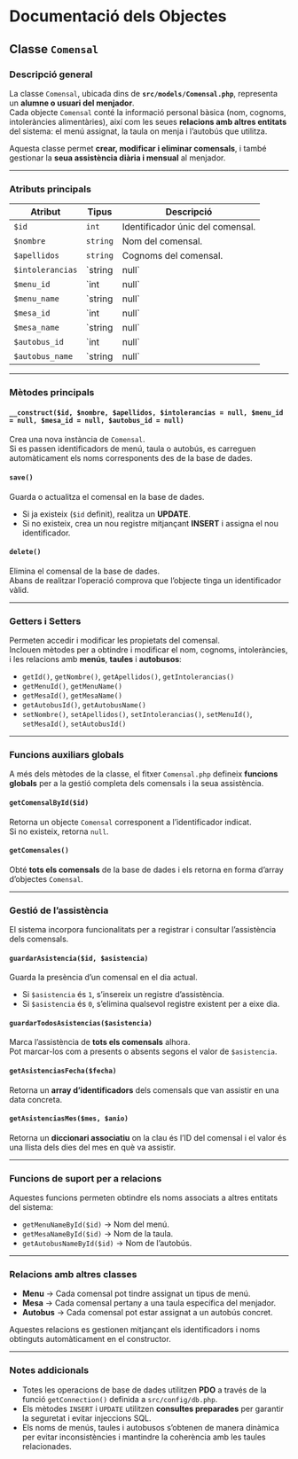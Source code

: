 # Documentació dels Objectes

## Classe `Comensal`

### Descripció general

La classe `Comensal`, ubicada dins de **`src/models/Comensal.php`**, representa un **alumne o usuari del menjador**.  
Cada objecte `Comensal` conté la informació personal bàsica (nom, cognoms, intoleràncies alimentàries), així com les seues **relacions amb altres entitats** del sistema: el menú assignat, la taula on menja i l’autobús que utilitza.

Aquesta classe permet **crear, modificar i eliminar comensals**, i també gestionar la **seua assistència diària i mensual** al menjador.

---

### Atributs principals

|Atribut|Tipus|Descripció|
|---|---|---|
|`$id`|`int`|Identificador únic del comensal.|
|`$nombre`|`string`|Nom del comensal.|
|`$apellidos`|`string`|Cognoms del comensal.|
|`$intolerancias`|`string|null`|
|`$menu_id`|`int|null`|
|`$menu_name`|`string|null`|
|`$mesa_id`|`int|null`|
|`$mesa_name`|`string|null`|
|`$autobus_id`|`int|null`|
|`$autobus_name`|`string|null`|

---

### Mètodes principals

#### `__construct($id, $nombre, $apellidos, $intolerancias = null, $menu_id = null, $mesa_id = null, $autobus_id = null)`

Crea una nova instància de `Comensal`.  
Si es passen identificadors de menú, taula o autobús, es carreguen automàticament els noms corresponents des de la base de dades.

#### `save()`

Guarda o actualitza el comensal en la base de dades.

- Si ja existeix (`$id` definit), realitza un **UPDATE**.
- Si no existeix, crea un nou registre mitjançant **INSERT** i assigna el nou identificador.

#### `delete()`

Elimina el comensal de la base de dades.  
Abans de realitzar l’operació comprova que l’objecte tinga un identificador vàlid.

---

### Getters i Setters

Permeten accedir i modificar les propietats del comensal.  
Inclouen mètodes per a obtindre i modificar el nom, cognoms, intoleràncies, i les relacions amb **menús**, **taules** i **autobusos**:

- `getId()`, `getNombre()`, `getApellidos()`, `getIntolerancias()`
- `getMenuId()`, `getMenuName()`
- `getMesaId()`, `getMesaName()`
- `getAutobusId()`, `getAutobusName()`
- `setNombre()`, `setApellidos()`, `setIntolerancias()`, `setMenuId()`, `setMesaId()`, `setAutobusId()`

---

### Funcions auxiliars globals

A més dels mètodes de la classe, el fitxer `Comensal.php` defineix **funcions globals** per a la gestió completa dels comensals i la seua assistència.

#### `getComensalById($id)`

Retorna un objecte `Comensal` corresponent a l’identificador indicat.  
Si no existeix, retorna `null`.

#### `getComensales()`

Obté **tots els comensals** de la base de dades i els retorna en forma d’array d’objectes `Comensal`.

---

### Gestió de l’assistència

El sistema incorpora funcionalitats per a registrar i consultar l’assistència dels comensals.

#### `guardarAsistencia($id, $asistencia)`

Guarda la presència d’un comensal en el dia actual.

- Si `$asistencia` és `1`, s’insereix un registre d’assistència.
- Si `$asistencia` és `0`, s’elimina qualsevol registre existent per a eixe dia.

#### `guardarTodosAsistencias($asistencia)`

Marca l’assistència de **tots els comensals** alhora.  
Pot marcar-los com a presents o absents segons el valor de `$asistencia`.

#### `getAsistenciasFecha($fecha)`

Retorna un **array d’identificadors** dels comensals que van assistir en una data concreta.

#### `getAsistenciasMes($mes, $anio)`

Retorna un **diccionari associatiu** on la clau és l’ID del comensal i el valor és una llista dels dies del mes en què va assistir.

---

### Funcions de suport per a relacions

Aquestes funcions permeten obtindre els noms associats a altres entitats del sistema:

- `getMenuNameById($id)` → Nom del menú.
- `getMesaNameById($id)` → Nom de la taula.
- `getAutobusNameById($id)` → Nom de l’autobús.

---

### Relacions amb altres classes

- **Menu** → Cada comensal pot tindre assignat un tipus de menú.
- **Mesa** → Cada comensal pertany a una taula específica del menjador.
- **Autobus** → Cada comensal pot estar assignat a un autobús concret.

Aquestes relacions es gestionen mitjançant els identificadors i noms obtinguts automàticament en el constructor.

---

### Notes addicionals

- Totes les operacions de base de dades utilitzen **PDO** a través de la funció `getConnection()` definida a `src/config/db.php`.
- Els mètodes `INSERT` i `UPDATE` utilitzen **consultes preparades** per garantir la seguretat i evitar injeccions SQL.
- Els noms de menús, taules i autobusos s’obtenen de manera dinàmica per evitar inconsistències i mantindre la coherència amb les taules relacionades.



